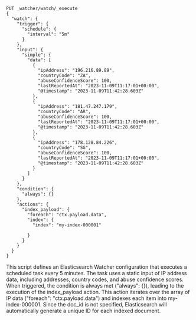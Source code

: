 ```
PUT _watcher/watch/_execute
{
  "watch": {
    "trigger": {
      "schedule": {
        "interval": "5m"
      }
    },
    "input": {
      "simple": {
        "data": [
          {
            "ipAddress": "196.216.89.89",
            "countryCode": "ZA",
            "abuseConfidenceScore": 100,
            "lastReportedAt": "2023-11-09T11:17:01+00:00",
            "@timestamp": "2023-11-09T11:42:28.603Z"
          },
          {
            "ipAddress": "181.47.247.179",
            "countryCode": "AR",
            "abuseConfidenceScore": 100,
            "lastReportedAt": "2023-11-09T11:17:01+00:00",
            "@timestamp": "2023-11-09T11:42:28.603Z"
          },
          {
            "ipAddress": "178.128.84.226",
            "countryCode": "SG",
            "abuseConfidenceScore": 100,
            "lastReportedAt": "2023-11-09T11:17:01+00:00",
            "@timestamp": "2023-11-09T11:42:28.603Z"
          }
        ]
      }
    },
    "condition": {
      "always": {}
    },
    "actions": {
      "index_payload": {
        "foreach": "ctx.payload.data",
        "index": {
          "index": "my-index-000001"
         
        }
      }
    }
  }
}
```




This script defines an Elasticsearch Watcher configuration that executes a scheduled task every 5 minutes. The task uses a static input of IP address data, including addresses, country codes, and abuse confidence scores. When triggered, the condition is always met ("always": {}), leading to the execution of the index_payload action. This action iterates over the array of IP data ("foreach": "ctx.payload.data") and indexes each item into my-index-000001. Since the doc_id is not specified, Elasticsearch will automatically generate a unique ID for each indexed document.
